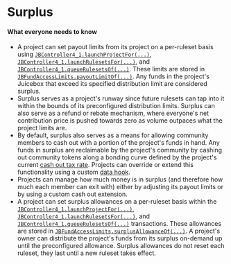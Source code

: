 # Surplus

#### What everyone needs to know

* A project can set payout limits from its project on a per-ruleset basis using [`JBController4_1.launchProjectFor(...)`](/docs/v4/api/core/JBController.md#launchprojectfor), [`JBController4_1.launchRulesetsFor(...)`](/docs/v4/api/core/JBController.md#launchrulesetsfor), and [`JBController4_1.queueRulesetsOf(...)`](/docs/v4/api/core/JBController.md#queuerulesetsof). These limits are stored in [`JBFundAccessLimits.payoutLimitOf(...)`](/docs/v4/api/core/JBFundAccessLimits.md#payoutlimitof). Any funds in the project's Juicebox that exceed its specified distribution limit are considered surplus.
* Surplus serves as a project's runway since future rulesets can tap into it within the bounds of its preconfigured distribution limits. Surplus can also serve as a refund or rebate mechanism, where everyone's net contribution price is pushed towards zero as volume outpaces what the project limits are.
* By default, surplus also serves as a means for allowing community members to cash out with a portion of the project's funds in hand. Any funds in surplus are reclaimable by the project's community by cashing out community tokens along a bonding curve defined by the project's current [cash out tax rate](cash-out-tax-rate.md). Projects can override or extend this functionality using a custom [data hook](ruleset-data-hook.md).
* Projects can manage how much money is in surplus (and therefore how much each member can exit with) either by adjusting its payout limits or by using a custom cash out extension.
* A project can set surplus allowances on a per-ruleset basis within the [`JBController4_1.launchProjectFor(...)`](/docs/v4/api/core/JBController.md#launchprojectfor), [`JBController4_1.launchRulesetsFor(...)`](/docs/v4/api/core/JBController.md#launchrulesetsfor), and [`JBController4_1.queueRulesetsOf(...)`](/docs/v4/api/core/JBController.md#queuerulesetsof) transactions. These allowances are stored in [`JBFundAccessLimits.surplusAllowanceOf(...)`](/docs/v4/api/core/JBFundAccessLimits.md#surplusallowanceof). A project's owner can distribute the project's funds from its surplus on-demand up until the preconfigured allowance. Surplus allowances do not reset each ruleset, they last until a new ruleset takes effect.


